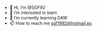 - 👋 Hi, I’m @SGF92
- 👀 I’m interested in learn
- 🌱 I’m currently learning DAW
- 📫 How to reach me sgf1992@hotmail.es

<!---
SGF92/SGF92 is a ✨ special ✨ repository because its `README.md` (this file) appears on your GitHub profile.
You can click the Preview link to take a look at your changes.
--->
